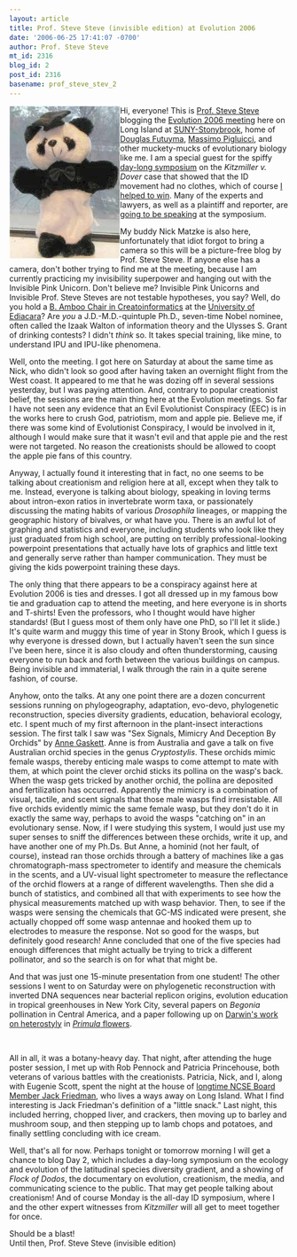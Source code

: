 ```yaml
---
layout: article
title: Prof. Steve Steve (invisible edition) at Evolution 2006
date: '2006-06-25 17:41:07 -0700'
author: Prof. Steve Steve
mt_id: 2316
blog_id: 2
post_id: 2316
basename: prof_steve_stev_2
---
```

<img src="/uploads/2005/stevesteve.jpg" alt="" style="float:left;" />Hi, everyone!  This is [Prof. Steve Steve](http://www.pandasthumb.org/archives/steve_steve/) blogging the [Evolution 2006 meeting](http://life.bio.sunysb.edu/ee/sse2006/) here on Long Island at [SUNY-Stonybrook](http://www.sunysb.edu/), home of [Douglas Futuyma](http://life.bio.sunysb.edu/ee/futuyma.html), [Massimo Pigluicci](http://www.genotypebyenvironment.org/), and other muckety-mucks of evolutionary biology like me.  I am a special guest for the spiffy [day-long symposium](http://life.bio.sunysb.edu/ee/sse2006/symposia.html) on the _Kitzmiller v. Dover_ case that showed that the ID movement had no clothes, which of course [I helped to win](/archives/2006/04/professor-steve-2.html).  Many of the experts and lawyers, as well as a plaintiff and reporter, are [going to be speaking](/archives/2006/06/sse-2006-sessio.html) at the symposium.

My buddy Nick Matzke is also here, unfortunately that idiot forgot to bring a camera so this will be a picture-free blog by Prof. Steve Steve.  If anyone else has a camera, don't bother trying to find me at the meeting, because I am currently practicing my invisibility superpower and hanging out with the Invisible Pink Unicorn.  Don't believe me?  Invisible Pink Unicorns and Invisible Prof. Steve Steves are not testable hypotheses, you say?  Well, do you hold a [B. Amboo Chair in Creatoinformatics](/archives/2005/03/project-steve-s.html) at the [University of Ediacara](http://www.ediacara.org/)?  Are _you_ a J.D.-M.D.-quintuple Ph.D., seven-time Nobel nominee, often called the Izaak Walton of information theory and the Ulysses S. Grant of drinking contests?  I didn't _think_ so.  It takes special training, like mine, to understand IPU and IPU-like phenomena.

Well, onto the meeting.  I got here on Saturday at about the same time as Nick, who didn't look so good after having taken an overnight flight from the West coast.  It appeared to me that he was dozing off in several sessions yesterday, but I was paying attention.  And, contrary to popular creationist belief, the sessions are the main thing here at the Evolution meetings.  So far I have not seen any evidence that an Evil Evolutionist Conspiracy (EEC) is in the works here to crush God, patriotism, mom and apple pie.  Believe me, if there was some kind of Evolutionist Conspiracy, I would be involved in it, although I would make sure that it wasn't evil and that apple pie and the rest were not targeted.  No reason the creationists should be allowed to coopt the apple pie fans of this country.

Anyway, I actually found it interesting that in fact, no one seems to be talking about creationism and religion here at all, except when they talk to me.  Instead, everyone is talking about biology, speaking in loving terms about intron-exon ratios in invertebrate worm taxa, or passionately discussing the mating habits of various _Drosophila_ lineages, or mapping the geographic history of bivalves, or what have you.  There is an awful lot of graphing and statistics and everyone, including students who look like they just graduated from high school, are putting on terribly professional-looking powerpoint presentations that actually have lots of graphics and little text and generally serve rather than hamper communication.  They must be giving the kids powerpoint training these days.

The only thing that there appears to be a conspiracy against here at Evolution 2006 is ties and dresses.  I got all dressed up in my famous bow tie and graduation cap to attend the meeting, and here everyone is in shorts and T-shirts!  Even the professors, who I thought would have higher standards! (But I guess most of them only have one PhD, so I'll let it slide.)  It's quite warm and muggy this time of year in Stony Brook, which I guess is why everyone is dressed down, but I actually haven't seen the sun since I've been here, since it is also cloudy and often thunderstorming, causing everyone to run back and forth between the various buildings on campus.  Being invisible and immaterial, I walk through the rain in a quite serene fashion, of course.

<img src="http://www.anos.org.au/photos/cryptostylis/cryp-sub.jpg" alt="" style="float:left;" />Anyhow, onto the talks.  At any one point there are a dozen concurrent sessions running on phylogeography, adaptation, evo-devo, phylogenetic reconstruction, species diversity gradients, education, behavioral ecology, etc.  I spent much of my first afternoon in the plant-insect interactions session.  The first talk I saw was "Sex Signals, Mimicry And Deception By Orchids" by [Anne Gaskett](http://www.bio.mq.edu.au/behaviouralecology/Anne%20page/anne_gaskett.html).  Anne is from Australia and gave a talk on five Australian orchid species in the genus _Cryptostylis_.  These orchids mimic female wasps, thereby enticing male wasps to come attempt to mate with them, at which point the clever orchid sticks its pollina on the wasp's back.  When the wasp gets tricked by another orchid, the pollina are deposited and fertilization has occurred.  Apparently the mimicry is a combination of visual, tactile, and scent signals that those male wasps find irresistable.  All five orchids evidently mimic the same female wasp, but they don't do it in exactly the same way, perhaps to avoid the wasps "catching on" in an evolutionary sense.  Now, if I were studying this system, I would just use my super senses to sniff the differences between these orchids, write it up, and have another one of my Ph.Ds.  But Anne, a hominid (not her fault, of course), instead ran those orchids through a battery of machines like a gas chromatograph-mass spectrometer to identify and measure the chemicals in the scents, and a UV-visual light spectrometer to measure the reflectance of the orchid flowers at a range of different wavelengths.  Then she did a bunch of statistics, and combined all that with experiments to see how the physical measurements matched up with wasp behavior.  Then, to see if the wasps were sensing the chemicals that GC-MS indicated were present, she actually chopped off some wasp antennae and hooked them up to electrodes to measure the response.  Not so good for the wasps, but definitely good research!  Anne concluded that one of the five species had enough differences that might actually be trying to trick a different pollinator, and so the search is on for what that might be.

And that was just one 15-minute presentation from one student!  The other sessions I went to on Saturday were on phylogenetic reconstruction with inverted DNA sequences near bacterial replicon origins, evolution education in tropical greenhouses in New York City, several papers on _Begonia_ pollination in Central America, and a paper following up on [Darwin's work on heterostyly](http://pages.britishlibrary.net/charles.darwin/texts/forms_of_flowers/flowers00.htm) in [_Primula_ flowers](http://images.google.com/images?sourceid=mozclient&amp;ie=utf-8&amp;oe=utf-8&amp;q=primula&amp;sa=N&amp;tab=wi).

<img src="http://pages.britishlibrary.net/charles.darwin2/flowers_images/diffig01.jpg" alt="" style="" />

All in all, it was a botany-heavy day.  That night, after attending the huge poster session, I met up with Rob Pennock and Patricia Princehouse, both veterans of various battles with the creationists.  Patricia, Nick, and I, along with Eugenie Scott, spent the night at the house of [longtime NCSE Board Member Jack Friedman](http://www.ncseweb.org/resources/rncse_content/vol18/5442_ncse_board_members_the_active_12_30_1899.asp), who lives a ways away on Long Island.  What I find interesting is Jack Friedman's definition of a "little snack."  Last night, this included herring, chopped liver, and crackers, then moving up to barley and mushroom soup, and then stepping up to lamb chops and potatoes, and finally settling concluding with ice cream. 

Well, that's all for now.  Perhaps tonight or tomorrow morning I will get a chance to blog Day 2, which includes a day-long symposium on the ecology and evolution of the latitudinal species diversity gradient, and a showing of _Flock of Dodos_, the documentary on evolution, creationism, the media, and communicating science to the public.  That may get people talking about creationism!  And of course Monday is the all-day ID symposium, where I and the other expert witnesses from _Kitzmiller_ will all get to meet together for once.  

Should be a blast!  
Until then,
Prof. Steve Steve (invisible edition)
